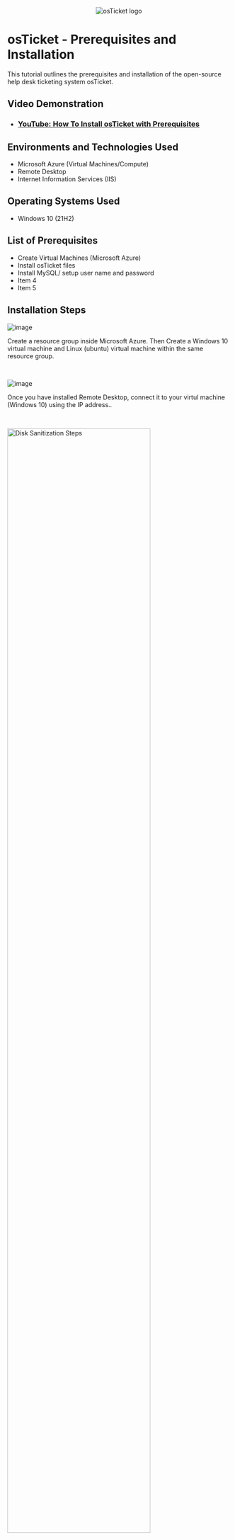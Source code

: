 
<p align="center">
<img src="https://i.imgur.com/Clzj7Xs.png" alt="osTicket logo"/>
</p>

<h1>osTicket - Prerequisites and Installation</h1>
This tutorial outlines the prerequisites and installation of the open-source help desk ticketing system osTicket.<br />


<h2>Video Demonstration</h2>

- ### [YouTube: How To Install osTicket with Prerequisites](https://www.youtube.com)

<h2>Environments and Technologies Used</h2>

- Microsoft Azure (Virtual Machines/Compute)
- Remote Desktop
- Internet Information Services (IIS)

<h2>Operating Systems Used </h2>

- Windows 10</b> (21H2)

<h2>List of Prerequisites</h2>

- Create Virtual Machines (Microsoft Azure)
- Install osTicket files
- Install MySQL/ setup user name and password
- Item 4
- Item 5

<h2>Installation Steps</h2>

![image](https://github.com/user-attachments/assets/8e278649-dcd1-4bfa-8d59-24ccd352d4a2)

>>
</p>
<p>
Create a resource group inside Microsoft Azure. Then Create a Windows 10 virtual machine and Linux (ubuntu) virtual machine within the same resource group.
</p>
<br />

![image](https://github.com/user-attachments/assets/bdfa6452-eafc-4305-baa0-a39b268fbd7c)

Once you have installed Remote Desktop, connect it to your virtul machine (Windows 10) using the IP address.. 

</p>
<br />

<p>
<img src="https://i.imgur.com/DJmEXEB.png" height="80%" width="80%" alt="Disk Sanitization Steps"/>
</p>
<p>
Lorem ipsum dolor sit amet, consectetur adipiscing elit, sed do eiusmod tempor incididunt ut labore et dolore magna aliqua. Ut enim ad minim veniam, quis nostrud exercitation ullamco laboris nisi ut aliquip ex ea commodo consequat. Duis aute irure dolor in reprehenderit in voluptate velit esse cillum dolore eu fugiat nulla pariatur.
</p>
<br />
